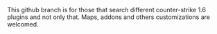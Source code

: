 This github branch is for those that search different counter-strike 1.6 plugins and not only that. Maps, addons and others customizations are welcomed.
